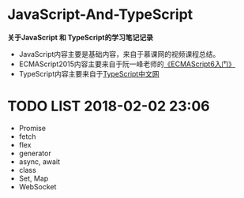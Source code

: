 # JavaScript-And-TypeScript
**关于JavaScript 和 TypeScript的学习笔记记录**
+ JavaScript内容主要是基础内容，来自于慕课网的视频课程总结。
+ ECMAScript2015内容主要来自于阮一峰老师的[《ECMAScript6入门》](http://es6.ruanyifeng.com/)
+ TypeScript内容主要来自于[TypeScript中文网](https://www.tslang.cn/)

# TODO LIST  2018-02-02 23:06
+ Promise
+ fetch
+ flex
+ generator
+ async, await
+ class
+ Set, Map
+ WebSocket 